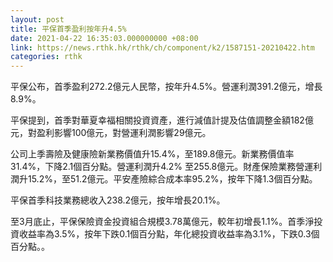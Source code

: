 ```yaml
---
layout: post
title: 平保首季盈利按年升4.5%
date: 2021-04-22 16:35:03.000000000 +08:00
link: https://news.rthk.hk/rthk/ch/component/k2/1587151-20210422.htm
categories: rthk
---
```


平保公布，首季盈利272.2億元人民幣，按年升4.5%。營運利潤391.2億元，增長8.9%。

平保提到，首季對華夏幸福相關投資資產，進行減值計提及估值調整金額182億元，對盈利影響100億元，對營運利潤影響29億元。

公司上季壽險及健康險新業務價值升15.4%，至189.8億元。新業務價值率31.4%，下降2.1個百分點。營運利潤升4.2% 至255.8億元。財產保險業務營運利潤升15.2%，至51.2億元。平安產險綜合成本率95.2%，按年下降1.3個百分點。

平保首季科技業務總收入238.2億元，按年增長20.1%。

至3月底止，平保保險資金投資組合規模3.78萬億元，較年初增長1.1%。首季淨投資收益率為3.5%，按年下跌0.1個百分點，年化總投資收益率為3.1%，下跌0.3個百分點。。
